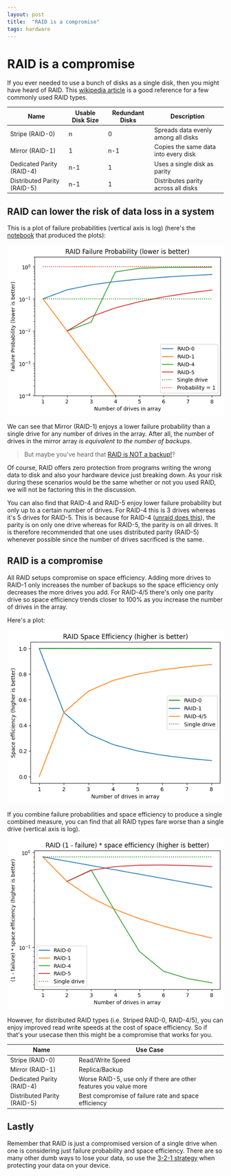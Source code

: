 ```yaml
---
layout: post
title:  "RAID is a compromise"
tags: hardware
---
```


# RAID is a compromise
If you ever needed to use a bunch of disks as a single disk, then you might have heard of RAID. This [wikipedia article](https://en.wikipedia.org/wiki/Standard_RAID_levels) is a good reference for a few commonly used RAID types.

| Name | Usable Disk Size | Redundant Disks | Description | 
| --- | --- | --- | --- | 
| Stripe (RAID-0) |  n | 0 | Spreads data evenly among all disks | 
| Mirror (RAID-1) | 1 | n-1 | Copies the same data into every disk |
| Dedicated Parity (RAID-4) | n-1 | 1 | Uses a single disk as parity | 
| Distributed Parity (RAID-5) | n-1 | 1 | Distributes parity across all disks | 


## RAID can lower the risk of data loss in a system
This is a plot of failure probabilities (vertical axis is log) (here's the [notebook](https://github.com/tianle91/tianle91.github.io/blob/master/assets/posts/2023-07-21/disk_failure.ipynb) that produced the plots):

![raid failure probabilities](/assets/posts/2023-07-21/01_raid_failure.png)

We can see that Mirror (RAID-1) enjoys a lower failure probability than a single drive for any number of drives in the array. After all, the number of drives in the mirror array *is equivalent to the number of backups*. 

> But maybe you've heard that [RAID is NOT a backup!](https://www.raidisnotabackup.com)? 

Of course, RAID offers zero protection from programs writing the wrong data to disk and also your hardware device just breaking down. As your risk during these scenarios would be the same whether or not you used RAID, we will not be factoring this in the discussion.

You can also find that RAID-4 and RAID-5 enjoy lower failure probability but only up to a certain number of drives. For RAID-4 this is 3 drives whereas it's 5 drives for RAID-5. This is because for RAID-4 ([unraid does this](https://docs.unraid.net/unraid-os/manual/storage-management#parity-disks)), the parity is on only one drive whereas for RAID-5, the parity is on all drives. It is therefore recommended that one uses distributed parity (RAID-5) whenever possible since the number of drives sacrificed is the same. 


## RAID is a compromise
All RAID setups compromise on space efficiency. Adding more drives to RAID-1 only increases the number of backups so the space efficiency only decreases the more drives you add. For RAID-4/5 there's only one parity drive so space efficiency trends closer to 100% as you increase the number of drives in the array. 

Here's a plot:

![raid space efficiency](/assets/posts/2023-07-21/02_raid_space_efficiency.png)

If you combine failure probabilities and space efficiency to produce a single combined measure, you can find that all RAID types fare worse than a single drive (vertical axis is log).

![raid overall](/assets/posts/2023-07-21/03_raid_overall.png)

However, for distributed RAID types (i.e. Striped RAID-0, RAID-4/5), you can enjoy improved read write speeds at the cost of space efficiency. So if that's your usecase then this might be a compromise that works for you.

| Name | Use Case | 
| --- | --- |
| Stripe (RAID-0) | Read/Write Speed |
| Mirror (RAID-1) | Replica/Backup |
| Dedicated Parity (RAID-4) | Worse RAID-5, use only if there are other features you value more | 
| Distributed Parity (RAID-5) | Best compromise of failure rate and space efficiency | 


## Lastly
Remember that RAID is just a compromised version of a single drive when one is considering just failure probability and space efficiency. There are so many other dumb ways to lose your data, so use the [3-2-1 strategy](https://www.backblaze.com/blog/the-3-2-1-backup-strategy/) when protecting your data on your device.
